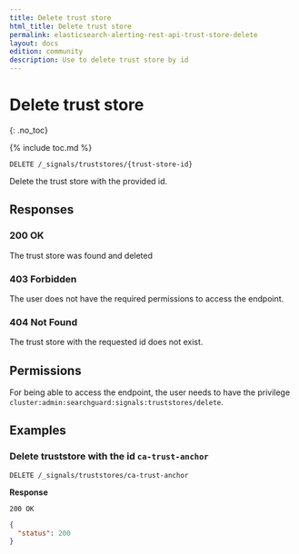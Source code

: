 ```yaml
---
title: Delete trust store
html_title: Delete trust store
permalink: elasticsearch-alerting-rest-api-trust-store-delete
layout: docs
edition: community
description: Use to delete trust store by id
---
```

<!--- Copyright 2023 floragunn GmbH -->

# Delete trust store
{: .no_toc}

{% include toc.md %}


```
DELETE /_signals/truststores/{trust-store-id}
```

Delete the trust store with the provided id. 


## Responses

### 200 OK

The trust store was found and deleted

### 403 Forbidden

The user does not have the required permissions to access the endpoint.

### 404 Not Found

The trust store with the requested id does not exist.

## Permissions

For being able to access the endpoint, the user needs to have the privilege `cluster:admin:searchguard:signals:truststores/delete`.

## Examples

### Delete truststore with the id `ca-trust-anchor`

```
DELETE /_signals/truststores/ca-trust-anchor
```

**Response**

```
200 OK
```

```json
{
  "status": 200
}
```

